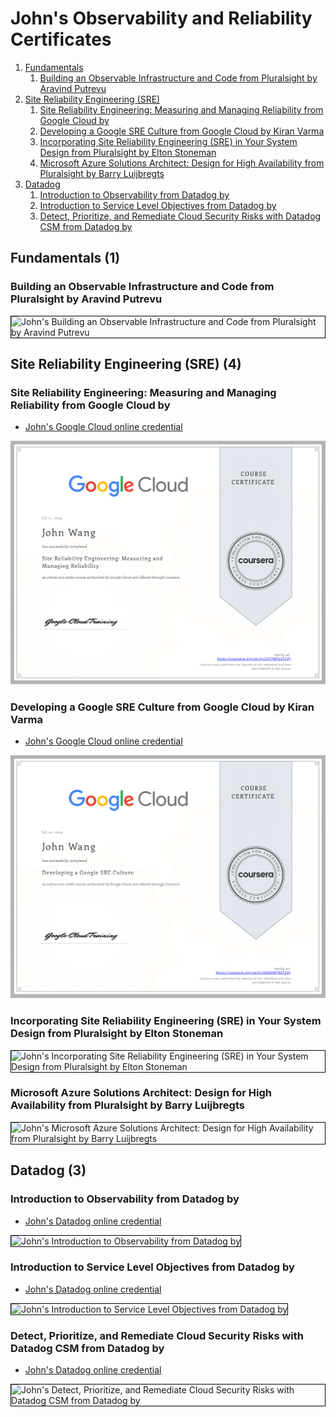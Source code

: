 # John's Observability and Reliability Certificates
1. [Fundamentals](#fundamentals-1)
    1. [Building an Observable Infrastructure and Code from Pluralsight by Aravind Putrevu](#building-an-observable-infrastructure-and-code-from-pluralsight-by-aravind-putrevu)
1. [Site Reliability Engineering (SRE)](#site-reliability-engineering-sre-4)
    1. [Site Reliability Engineering: Measuring and Managing Reliability from Google Cloud by](#site-reliability-engineering-measuring-and-managing-reliability-from-google-cloud-by)
    1. [Developing a Google SRE Culture from Google Cloud by Kiran Varma](#developing-a-google-sre-culture-from-google-cloud-by-kiran-varma)
    1. [Incorporating Site Reliability Engineering (SRE) in Your System Design from Pluralsight by Elton Stoneman](#incorporating-site-reliability-engineering-sre-in-your-system-design-from-pluralsight-by-elton-stoneman)
    1. [Microsoft Azure Solutions Architect: Design for High Availability from Pluralsight by Barry Luijbregts](#microsoft-azure-solutions-architect-design-for-high-availability-from-pluralsight-by-barry-luijbregts)
1. [Datadog](#datadog-3)
    1. [Introduction to Observability from Datadog by](#introduction-to-observability-from-datadog-by)
    1. [Introduction to Service Level Objectives from Datadog by](#introduction-to-service-level-objectives-from-datadog-by)
    1. [Detect, Prioritize, and Remediate Cloud Security Risks with Datadog CSM from Datadog by](#detect-prioritize-and-remediate-cloud-security-risks-with-datadog-csm-from-datadog-by)
## Fundamentals (1)
### Building an Observable Infrastructure and Code from Pluralsight by Aravind Putrevu

<img src="../cert_observability_iac_building-an-observable-infrastructure-and-code_pluralsight_cert-6df99a2a-1abc-4bbd-80e9-044d56c60beb_2024-07-08.png" alt="John's Building an Observable Infrastructure and Code from Pluralsight by Aravind Putrevu" style="border:1px solid #000000" />

## Site Reliability Engineering (SRE) (4)
### Site Reliability Engineering: Measuring and Managing Reliability from Google Cloud by 
* [John's Google Cloud online credential](https://coursera.org/verify/2VT7MFUZYCPJ)

![John's Site Reliability Engineering: Measuring and Managing Reliability from Google Cloud by](cert_sre_site-reliability-engineering-measuring-and-managing-reliability_google_cert-2VT7MFUZYCPJ_2024-07-11.png)

### Developing a Google SRE Culture from Google Cloud by Kiran Varma
* [John's Google Cloud online credential](https://coursera.org/verify/ND9VWTRXTZXF)

![John's Developing a Google SRE Culture from Google Cloud by Kiran Varma](cert_sre_developing-a-google-sre-culture_google_cert-ND9VWTRXTZXF_2024-07-10.png)

### Incorporating Site Reliability Engineering (SRE) in Your System Design from Pluralsight by Elton Stoneman

<img src="../cert_observability_site-reliability-engineering-sre-system-design-incorporating_pluralsight_elton-stoneman_2024-06-28.png" alt="John's Incorporating Site Reliability Engineering (SRE) in Your System Design from Pluralsight by Elton Stoneman" style="border:1px solid #000000" />

### Microsoft Azure Solutions Architect: Design for High Availability from Pluralsight by Barry Luijbregts

<img src="../cert_devops_azure_microsoft-azure-solutions-architect-design-for-high-availability_pluralsight_barry-luijbregts_2024-06-22.png" alt="John's Microsoft Azure Solutions Architect: Design for High Availability from Pluralsight by Barry Luijbregts" style="border:1px solid #000000" />

## Datadog (3)
### Introduction to Observability from Datadog by 
* [John's Datadog online credential](https://learn.datadoghq.com/certificates/yv6tc8ptwl)

<img src="../cert_datadog_observability_introduction-to-observability_datadog_cert-524379653_2024-06-24.jpg" alt="John's Introduction to Observability from Datadog by " style="border:1px solid #000000" />

### Introduction to Service Level Objectives from Datadog by 
* [John's Datadog online credential](https://learn.datadoghq.com/certificates/k0hkjemqbk)

<img src="../cert_datadog_introduction-to-service-level-objectives_datadog_cert-525403903_2024-06-26.jpg" alt="John's Introduction to Service Level Objectives from Datadog by " style="border:1px solid #000000" />

### Detect, Prioritize, and Remediate Cloud Security Risks with Datadog CSM from Datadog by 
* [John's Datadog online credential](https://learn.datadoghq.com/certificates/jq29dawso1)

<img src="../cert_datadog_appsec_detect-prioritize-remediate-cloud-security-riskes-with-datadog-csm_datadog_cert-jq29dawso1_2024-07-10.jpg" alt="John's Detect, Prioritize, and Remediate Cloud Security Risks with Datadog CSM from Datadog by " style="border:1px solid #000000" />

